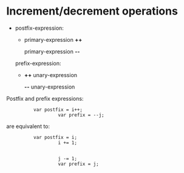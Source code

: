 

Increment/decrement operations
==============================

-   postfix-expression:

    -   primary-expression **++**

        primary-expression **--**

    prefix-expression:

    -   **++** unary-expression

        **--** unary-expression

Postfix and prefix expressions:

              var postfix = i++;
                       var prefix = --j;
            

are equivalent to:

              var postfix = i;
                       i += 1;
              
              
                       j -= 1;
                       var prefix = j;
            

